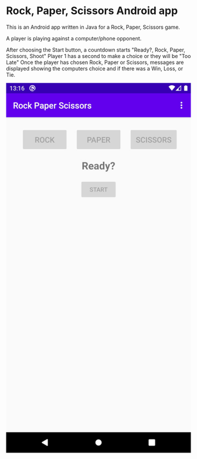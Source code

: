# Rock, Paper, Scissors Android app

This is an Android app written in Java for a Rock, Paper, Scissors game.

A player is playing against a computer/phone opponent.

After choosing the Start button, a countdown starts "Ready?, Rock, Paper, Scissors, Shoot"
Player 1 has a second to make a choice or they will be "Too Late"
Once the player has chosen Rock, Paper or Scissors, messages are displayed showing the computers choice and if there was a Win, Loss, or Tie.

![](RockPaperScissorsDemo.jpg)
